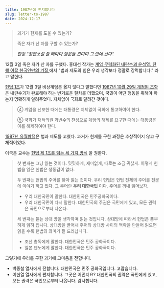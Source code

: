 ```yaml
---
title: 1987년에 편지합니다
slug: letter-to-1987
date: 2024-12-17
---
```


> 과거가 현재를 도울 수 있는가?
>
> 죽은 자가 산 자를 구할 수 있는가?
>
> <cite> [한강 “장편소설 쓸 때마다 질문들 견디며 그 안에 산다“](https://www.hani.co.kr/arti/international/international_general/1171674.html)</cite>

12월 3일 죽은 자가 산 자를 구했다. 홍대선 작가는 [계엄 무력화된 내란수괴 윤석열, 탄핵 이끌 한국인만의 기질 ](https://www.youtube.com/watch?v=yKb0MlUB7xk) 에서 "법과 제도의 힘은 우리 생각보다 정말로 강력합니다." 라고 말한다. 

[헌법 1조](https://www.law.go.kr/lsEfInfoP.do?lsiSeq=61603#)가 12월 3일 비상계엄은 옳지 않다고 말했다면 [1987년 10월 29일 개정된 조항](https://www.law.go.kr/LSW/lsSideInfoP.do?lsiSeq=61603&joNo=0077&joBrNo=00&docCls=jo&urlMode=lsScJoRltInfoR#:~:text=%E2%91%A2%20%EB%B9%84%EC%83%81%EA%B3%84%EC%97%84%EC%9D%B4%20%EC%84%A0%ED%8F%AC,%EA%B5%AD%ED%9A%8C%EC%97%90%20%ED%86%B5%EA%B3%A0%ED%95%98%EC%97%AC%EC%95%BC%20%ED%95%9C%EB%8B%A4.)은 내란수괴가 완료해야 하는 번거로운 절차를 더했으며, 국민이 어떤 행동을 취해야 하는지 명확하게 알려주었다. 지체없이 국회로 달려간 것이다.

> ④ 계엄을 선포한 때에는 대통령은 지체없이 국회에 통고하여야 한다.
> 
> ⑤ 국회가 재적의원 과반수의 찬성으로 계엄의 해제를 요구한 때에는 대통령은 이를 해제하여야 한다. 

[1987년 유월항쟁](https://encykorea.aks.ac.kr/Article/E0068343)은 법과 제도를 고쳤다. 과거가 현재를 구한 과정은 추상적이지 않고 구체적이었다.

이국운 교수는 [헌법 제 1조를 읽는 세 가지 방식](https://www.youtube.com/watch?v=i2tDVk2IlX8) 을 권한다.

> 첫 번째는 그냥 읽는 것이다. 밋밋하게, 재미없게, 때로는 조금 귀찮게. 이렇게 헌법을 읽은 헌법은 생동감이 없다. 
>
> 두 번째는 헌법의 주어를 찾아 읽는 것이다. 우리 헌법은 헌법 전체의 주어를 전문에 이야기 하고 있다. 그 주어란 **우리 대한국민** 이다. 주어를 꺼내 읽어보자. 
>
> -  우리 대한국민이 말한다. 대한민국은 민주공화국이다.
> - 우리 대한국민이 다시 말한다. 대한민국의 주권은 국민에게 있고, 모든 권력은 국민으로부터 나온다.
>
> 세 번째는 듣는 상대 방을 생각하며 읽는 것입니다. 상대방에 따라서 헌법은 풍부하게 읽혀 집니다. 상대방을 끌어내 주어와 상대방 사이의 맥락을 만들어 읽으면 읽을 수록 헌법의 의미가 잘 드러납니다.
>
> - 조선 총독에게 말한다. 대한민국은 민주 공화국이다.
> - 일본 덴노에게 말한다. 대한민국은 민주 공화국이다.



그렇기에 우리를 구한 과거에 고마움을 전합니다.

- 박종철 열사에게 전합니다. 대한민국은 민주 공화국입니다. 고맙습니다.
- 이한열 열사에게 편지합니다. 그곳은 어떤지요? 대한민국의 권력은 국민에게 있고, 모든 권력은 국민으로부터 나옵니다. 감사합니다.
